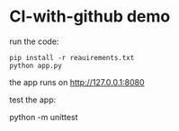 # CI-with-github demo
 
run the code:

    pip install -r reauirements.txt
    python app.py

the app runs on http://127.0.0.1:8080

test the app:

python -m unittest 
